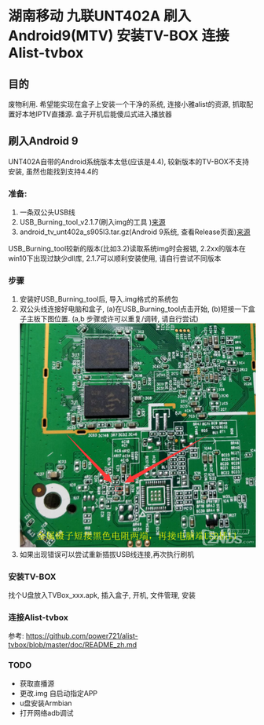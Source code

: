 # 湖南移动 九联UNT402A 刷入Android9(MTV) 安装TV-BOX 连接Alist-tvbox
## 目的
废物利用. 希望能实现在盒子上安装一个干净的系统, 连接小雅alist的资源, 抓取配置好本地IPTV直播源. 
盒子开机后能傻瓜式进入播放器
## 刷入Android 9
UNT402A自带的Android系统版本太低(应该是4.4), 较新版本的TV-BOX不支持安装, 虽然也能找到支持4.4的 

### 准备:
1. 一条双公头USB线
2. USB_Burning_tool_v2.1.7(刷入img的工具 )[来源](https://androidmtk.com/download-amlogic-usb-burning-tool)
3. android_tv_unt402a_s905l3.tar.gz(Android 9系统, 查看Release页面)[来源](https://github.com/ophub/kernel/releases/tag/tools)
 
USB_Burning_tool较新的版本(比如3.2)读取系统img时会报错, 2.2xx的版本在win10下出现过缺少dll库, 2.1.7可以顺利安装使用, 请自行尝试不同版本
### 步骤
1. 安装好USB_Burning_tool后, 导入.img格式的系统包
2. 双公头线连接好电脑和盒子, (a)在USB_Burning_tool点击开始, (b)短接一下盒子主板下图位置. (a,b 步骤或许可以重复/调转, 请自行尝试) 
   ![主板](/board.png "board.png") 
3. 如果出现错误可以尝试重新插拔USB线连接,再次执行刷机

### 安装TV-BOX
找个U盘放入TVBox_xxx.apk, 插入盒子, 开机, 文件管理, 安装
### 连接Alist-tvbox
参考: https://github.com/power721/alist-tvbox/blob/master/doc/README_zh.md

### TODO
* 获取直播源
* 更改.img 自启动指定APP
* u盘安装Armbian
* 打开网络adb调试


